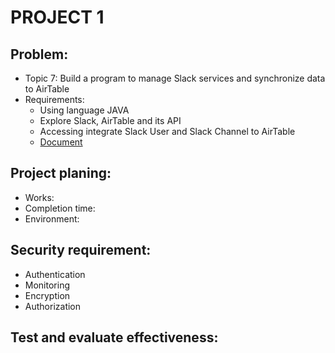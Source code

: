 # PROJECT 1
## Problem:
* Topic 7: Build a program to manage Slack services and synchronize data to AirTable
* Requirements:
	* Using language JAVA
	* Explore Slack, AirTable and its API
	* Accessing integrate Slack User and Slack Channel to AirTable
	* [Document](https://api.slack.com/methods)


## Project planing:
* Works:
* Completion time:
* Environment:

## Security requirement:
* Authentication
* Monitoring
* Encryption
* Authorization

## Test and evaluate effectiveness:

